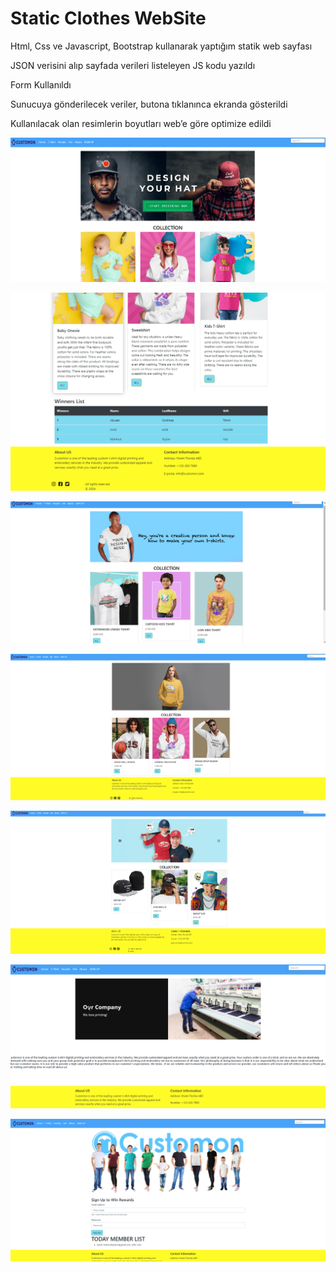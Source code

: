 # Static Clothes WebSite

Html, Css  ve Javascript, Bootstrap kullanarak yaptığım statik web sayfası

JSON verisini alıp sayfada verileri listeleyen JS kodu yazıldı

Form Kullanıldı

Sunucuya gönderilecek veriler, butona tıklanınca ekranda gösterildi

Kullanılacak olan resimlerin boyutları web’e göre optimize edildi

![](https://github.com/MahmutTaylan/StaticClothesWebSite/blob/main/AnaSayfa.png)

![](https://github.com/MahmutTaylan/StaticClothesWebSite/blob/main/AnaSayfa%202.png)

![](https://github.com/MahmutTaylan/StaticClothesWebSite/blob/main/T-Shirt%20Page.png)

![](https://github.com/MahmutTaylan/StaticClothesWebSite/blob/main/Hoodie%20Page.png)

![](https://github.com/MahmutTaylan/StaticClothesWebSite/blob/main/Hat%20Page.png)

![](https://github.com/MahmutTaylan/StaticClothesWebSite/blob/main/About%20Page.png)

![](https://github.com/MahmutTaylan/StaticClothesWebSite/blob/main/Sign%20Up%20Page.png)
